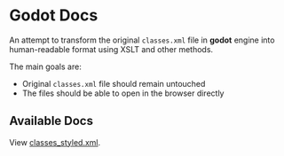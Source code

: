 # Godot Docs

An attempt to transform the original ``classes.xml`` file in **godot** engine into human-readable format using XSLT and other methods.

The main goals are:

* Original ``classes.xml`` file should remain untouched
* The files should be able to open in the browser directly

## Available Docs

View [classes_styled.xml](https://thumbline.github.io/godot_doc/doc/base/classes_styled.xml).